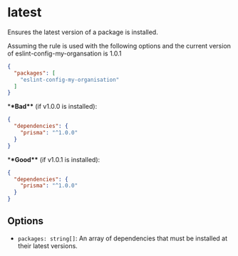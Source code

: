 # latest

Ensures the latest version of a package is installed.

Assuming the rule is used with the following options and the current version of eslint-config-my-organsation is 1.0.1

```json
{
  "packages": [
    "eslint-config-my-organisation"
  ]
}
``` 
\***\*Bad\*\*** (if v1.0.0 is installed):

```json
{
  "dependencies": {
    "prisma": "^1.0.0"
  }
}
```

\***\*Good\*\*** (if v1.0.1 is installed):

```json
{
  "dependencies": {
    "prisma": "^1.0.0"
  }
}
```

## Options

- `packages: string[]`: An array of dependencies that must be installed at their latest versions.

